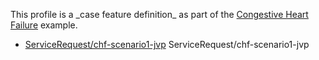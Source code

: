 This profile is a \_case feature definition\_ as part of the [Congestive Heart Failure](examples-chf.html) example.

*   [ServiceRequest/chf-scenario1-jvp](ServiceRequest-chf-scenario1-jvp.html) ServiceRequest/chf-scenario1-jvp